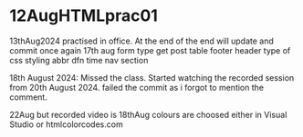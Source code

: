 # 12AugHTMLprac01
13thAug2024 practised in office.
At the end of the end will update and commit once again
17th aug
form type get post 
table
footer header
type of css styling
abbr dfn time 
nav
section

18th August 2024: Missed the class.
Started watching the recorded session from 20th August 2024.
failed the commit as i forgot to mention the comment.

22Aug but recorded video is 18thAug
colours are choosed either in Visual Studio or htmlcolorcodes.com



